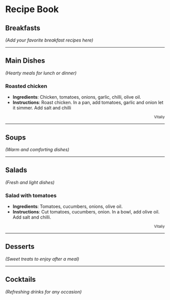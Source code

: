 # Recipe Book

## Breakfasts
*(Add your favorite breakfast recipes here)*

---

## Main Dishes
*(Hearty meals for lunch or dinner)*
### Roasted chicken
- **Ingredients**: Chicken, tomatoes, onions, garlic, chilli,  olive oil.
- **Instructions**: Roast chicken. In a pan,  add tomatoes, garlic and onion let it simmer. Add salt and chilli
<div style="text-align: right;">
    <small>Vitaliy</small>
</div>

---

## Soups
*(Warm and comforting dishes)*

---

## Salads
*(Fresh and light dishes)*
### Salad with tomatoes
- **Ingredients**: Tomatoes, cucumbers, onions, olive oil.
- **Instructions**: Cut tomatoes, cucumbers, onion. In a bowl,  add olive oil. Add salt and chilli.
<div style="text-align: right;">
    <small>Vitaliy</small>
</div>

---

## Desserts
*(Sweet treats to enjoy after a meal)*

---

## Cocktails
*(Refreshing drinks for any occasion)*
